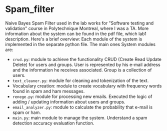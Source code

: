 # Spam_filter
Naive Bayes Spam Filter used in the lab works for "Software testing and validation" course in Polytechnique Montreal, where I was a TA.
More information about the system can be found in the pdf file, which lab1 description.
Here's a brief overview:
Each module of the system is implemented in the separate python file. The main ones
System modules are:
- `crud.py`: module to achieve the functionality
CRUD (Create Read Update Delete) for users and groups. User
is represented by his e-mail address and the information he receives
associated. Group is a collection of users.
- `text_cleaner.py`: module for cleaning and tokenization of the text.
- Vocabulary creation: module to create vocabulary with frequency
words found in spam and ham messages.
- `renege.py`: module for processing new emails. Executed
the logic of adding / updating information about users and
groups.
- `email_analyzer.py`: module to calculate the probability that
e-mail is spam or ham.
- `main.py`: main module to manage the system. Understand
a spam detection accuracy evaluation function.
